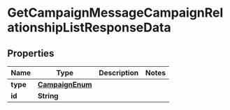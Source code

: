 # GetCampaignMessageCampaignRelationshipListResponseData

## Properties
Name | Type | Description | Notes
------------ | ------------- | ------------- | -------------
**type** | [**CampaignEnum**](CampaignEnum.md) |  | 
**id** | **String** |  | 

